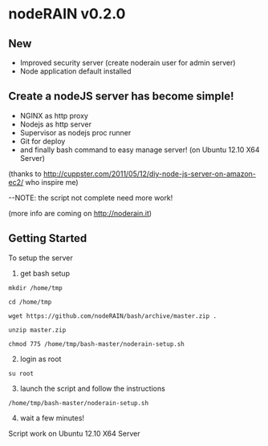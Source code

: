# nodeRAIN v0.2.0

## New
* Improved security server (create noderain user for admin server)
* Node application default installed

## Create a nodeJS server has become simple!

* NGINX as http proxy
* Nodejs as http server
* Supervisor as nodejs proc runner
* Git for deploy
* and finally bash command to easy manage server!
(on Ubuntu 12.10 X64 Server)

(thanks to http://cuppster.com/2011/05/12/diy-node-js-server-on-amazon-ec2/ who inspire me)

--NOTE: the script not complete need more work!

(more info are coming on http://noderain.it)

## Getting Started

To setup the server

1. get bash setup
  
  `mkdir /home/tmp`
  
  `cd /home/tmp`
  
  `wget https://github.com/nodeRAIN/bash/archive/master.zip .`

  `unzip master.zip`

  `chmod 775 /home/tmp/bash-master/noderain-setup.sh`

2. login as root

  `su root`

3. launch the script and follow the instructions
  
  `/home/tmp/bash-master/noderain-setup.sh`

4. wait a few minutes!

Script work on Ubuntu 12.10 X64 Server
